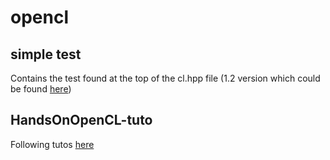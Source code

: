 # opencl

## simple test
Contains the test found at the top of the cl.hpp file (1.2 version which could be found [here](https://www.khronos.org/registry/OpenCL/))

## HandsOnOpenCL-tuto
Following tutos [here](https://github.com/HandsOnOpenCL/Exercises-Solutions)
